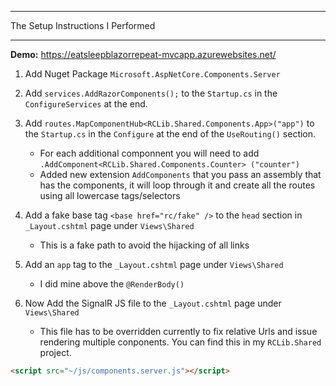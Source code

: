 ﻿***
The Setup Instructions I Performed
***

**Demo:** https://eatsleepblazorrepeat-mvcapp.azurewebsites.net/

1. Add Nuget Package `Microsoft.AspNetCore.Components.Server`

2. Add `services.AddRazorComponents();` to the `Startup.cs` in the `ConfigureServices` at the end.

3. Add `routes.MapComponentHub<RCLib.Shared.Components.App>("app")` to the `Startup.cs` in the `Configure` at the end of the `UseRouting()` section.
   - For each additional componnent you will need to add `.AddComponent<RCLib.Shared.Components.Counter> ("counter")`
   - Added new extension `AddComponents` that you pass an assembly that has the components, it will loop through it and create all the routes using all lowercase tags/selectors

4. Add a fake base tag `<base href="rc/fake" />` to the `head` section in `_Layout.cshtml` page under `Views\Shared`
   - This is a fake path to avoid the hijacking of all links
 
5. Add an `app` tag to the `_Layout.cshtml` page under `Views\Shared`
   - I did mine above the `@RenderBody()`

6. Now Add the SignalR JS file to the `_Layout.cshtml` page under `Views\Shared`
   - This file has to be overridden currently to fix relative Urls and issue rendering multiple conponents. You can find this in my `RCLib.Shared` project.
```HTML
<script src="~/js/components.server.js"></script>
```


